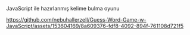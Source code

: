 JavaScript ile hazırlanmış kelime bulma oyunu

https://github.com/nebuhallerzell/Guess-Word-Game-w-JavaScript/assets/153604169/8a609376-fdf8-4092-894f-761108d721f5

